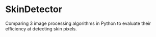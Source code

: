 # SkinDetector
Comparing 3 image processing algorithms in Python to evaluate their efficiency at detecting skin pixels.
